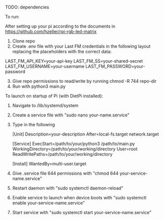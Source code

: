 TODO: dependencies

To run:

After setting up your pi according to the documents in https://github.com/hzeller/rpi-rgb-led-matrix

1. Clone repo
2. Create .env file with your Last FM credentials in the following layout replacing the placeholders with the correct data:

LAST_FM_API_KEY=your-api-key
LAST_FM_SS=your-shared-secret
LAST_FM_USERNAME=your-username
LAST_FM_PASSWORD=your-password

3. Give repo permissions to read/write by running chmod -R 744 repo-dir
4. Run with python3 main.py


To launch on startup of Pi (with DietPi installed):

1. Navigate to /lib/systemd/system
2. Create a service file with "sudo nano your-name.service"
3. Type in the following
   
    [Unit]
    Description=your-description
    After=local-fs.target network.target
    
    [Service]
    ExecStart=/path/to/your/python3 /path/to/main.py
    WorkingDirectory=/path/to/your/working/directory
    User=root
    ReadWritePaths=/path/to/your/working/directory

    [Install]
    WantedBy=multi-user.target

4. Give .service file 644 permissions with "chmod 644 your-service-name.service"
5. Restart daemon with "sudo systemctl daemon-reload"
6. Enable service to launch when device boots with "sudo systemctl enable your-service-name.service"
7. Start service with "sudo systemctl start your-service-name.service"
